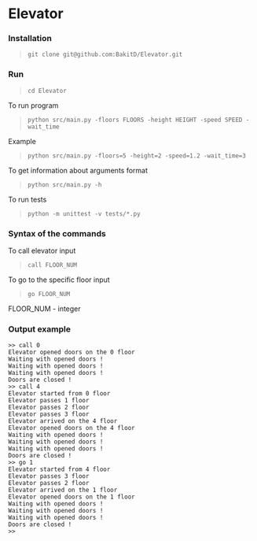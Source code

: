 # Elevator


### Installation

> `git clone git@github.com:BakitD/Elevator.git`

### Run

> `cd Elevator`


To run program

> `python src/main.py -floors FLOORS -height HEIGHT -speed SPEED -wait_time`

Example

> `python src/main.py -floors=5 -height=2 -speed=1.2 -wait_time=3`

To get information about arguments format

> `python src/main.py -h`


To run tests

> `python -m unittest -v tests/*.py`


### Syntax of the commands

To call elevator input

> `call FLOOR_NUM`

To go to the specific floor input

> `go FLOOR_NUM`

FLOOR_NUM - integer


### Output example

```
>> call 0
Elevator opened doors on the 0 floor
Waiting with opened doors !
Waiting with opened doors !
Waiting with opened doors !
Doors are closed !
>> call 4
Elevator started from 0 floor
Elevator passes 1 floor
Elevator passes 2 floor
Elevator passes 3 floor
Elevator arrived on the 4 floor
Elevator opened doors on the 4 floor
Waiting with opened doors !
Waiting with opened doors !
Waiting with opened doors !
Doors are closed !
>> go 1
Elevator started from 4 floor
Elevator passes 3 floor
Elevator passes 2 floor
Elevator arrived on the 1 floor
Elevator opened doors on the 1 floor
Waiting with opened doors !
Waiting with opened doors !
Waiting with opened doors !
Doors are closed !
>> 
```